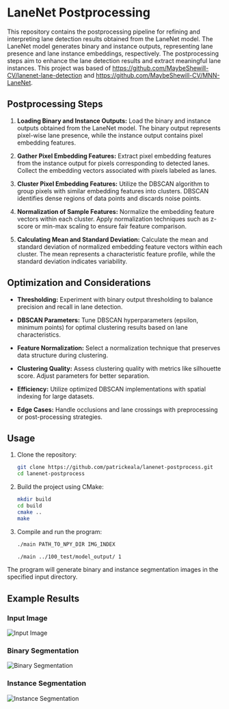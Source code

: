 # LaneNet Postprocessing

This repository contains the postprocessing pipeline for refining and interpreting lane detection results obtained from the LaneNet model. The LaneNet model generates binary and instance outputs, representing lane presence and lane instance embeddings, respectively. The postprocessing steps aim to enhance the lane detection results and extract meaningful lane instances. This project was based of https://github.com/MaybeShewill-CV/lanenet-lane-detection and https://github.com/MaybeShewill-CV/MNN-LaneNet.

## Postprocessing Steps

1. **Loading Binary and Instance Outputs:** Load the binary and instance outputs obtained from the LaneNet model. The binary output represents pixel-wise lane presence, while the instance output contains pixel embedding features.

2. **Gather Pixel Embedding Features:** Extract pixel embedding features from the instance output for pixels corresponding to detected lanes. Collect the embedding vectors associated with pixels labeled as lanes.

3. **Cluster Pixel Embedding Features:** Utilize the DBSCAN algorithm to group pixels with similar embedding features into clusters. DBSCAN identifies dense regions of data points and discards noise points.

4. **Normalization of Sample Features:** Normalize the embedding feature vectors within each cluster. Apply normalization techniques such as z-score or min-max scaling to ensure fair feature comparison.

5. **Calculating Mean and Standard Deviation:** Calculate the mean and standard deviation of normalized embedding feature vectors within each cluster. The mean represents a characteristic feature profile, while the standard deviation indicates variability.

## Optimization and Considerations

- **Thresholding:** Experiment with binary output thresholding to balance precision and recall in lane detection.

- **DBSCAN Parameters:** Tune DBSCAN hyperparameters (epsilon, minimum points) for optimal clustering results based on lane characteristics.

- **Feature Normalization:** Select a normalization technique that preserves data structure during clustering.

- **Clustering Quality:** Assess clustering quality with metrics like silhouette score. Adjust parameters for better separation.

- **Efficiency:** Utilize optimized DBSCAN implementations with spatial indexing for large datasets.

- **Edge Cases:** Handle occlusions and lane crossings with preprocessing or post-processing strategies.

## Usage

1. Clone the repository:
   ```bash
   git clone https://github.com/patrickeala/lanenet-postprocess.git
   cd lanenet-postprocess

2. Build the project using CMake:
   ```bash
   mkdir build
   cd build
   cmake ..
   make

3. Compile and run the program:
   ```bash
   ./main PATH_TO_NPY_DIR IMG_INDEX
   
   ./main ../100_test/model_output/ 1
   
The program will generate binary and instance segmentation images in the specified input directory.


## Example Results

### Input Image
![Input Image](100_test/samples/input_25.png)

### Binary Segmentation
![Binary Segmentation](100_test/samples/binary_ret.png)

### Instance Segmentation
![Instance Segmentation](100_test/samples/instance_ret.png)
